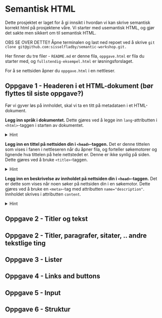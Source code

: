 # Semantisk HTML

Dette prosjektet er laget for å gi innsikt i hvordan vi kan skrive semantisk korrekt html på prosjektene våre. Vi
starter med usemantisk HTML, og gjør det sakte men sikkert om til semantisk HTML.

OBS SE OVER DETTE!!
Åpne terminalen og last ned repoet ved å skrive `git clone git@github.com:sisselfladby/semantic-workshop.git.`

Her finner du tre filer - `README.md` er denne fila, `oppgave.html` er fila du starter med, og `fullstendig-eksempel.html` 
er løsningsforslaget.

For å se nettsiden åpner du `oppgave.html` i en nettleser.

## Oppgave 1 - Headeren i et HTML-dokument (bør flyttes til siste oppgave?)

Før vi gyver løs på innholdet, skal vi ta en titt på metadataen i et HTML-dokument.

<b>Legg inn språk i dokumentet.</b> Dette gjøres ved å legge inn `lang`-attributten i `<html>`-taggen i starten av 
dokumentet.

<details><summary>Hint</summary>

```html
<html lang="nb">
```
</details>

<b>Legg inn en tittel på nettsiden din i `<head>`-taggen.</b> 
Det er denne tittelen som vises i fanen i nettleseren når du åpner fila, og forteller søkemotorer og lignende hva 
tittelen på hele nettstedet er. Denne er ikke synlig på siden. Dette gjøres ved å bruke `<title>`-taggen.


<details><summary>Hint</summary>

```html
<head>
    <meta charset="UTF-8">
    <title>Semantisk HTML</title>
</head>
```
</details>

<b>Legg inn en beskrivelse av innholdet på nettsiden din i `<head>`-taggen.</b>
Det er dette som vises når noen søker på nettsiden din i en søkemotor. Dette gjøres ved å bruke en `<meta>`-tag med
attributten `name="description"`. Innholdet skrives i attributten `content`.

<details><summary>Hint</summary>

```html
<head>
    <meta charset="UTF-8">
    <title>Fullstendig HTML eksempel</title>
    <meta name="description" content="Dette er en eksempel HTML for å demonstrere hvordan man kan lage god semantisk HTML.">
</head>
```
</details>

## Oppgave 2 - Titler og tekst


## Oppgave 2 - Titler, paragrafer, sitater, .. andre tekstlige ting

## Oppgave 3 - Lister

## Oppgave 4 - Links and buttons

## Oppgave 5 - Input

## Oppgave 6 - Struktur

